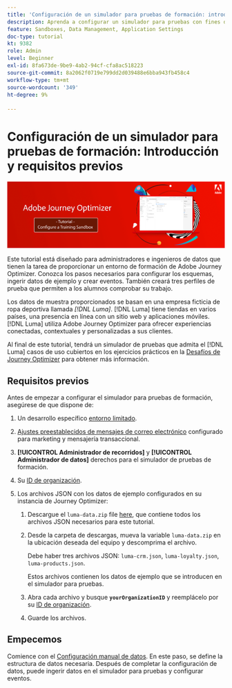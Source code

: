 ```yaml
---
title: 'Configuración de un simulador para pruebas de formación: introducción'
description: Aprenda a configurar un simulador para pruebas con fines de formación. Siga los pasos necesarios para configurar los esquemas, ingerir datos de ejemplo y crear eventos.
feature: Sandboxes, Data Management, Application Settings
doc-type: tutorial
kt: 9382
role: Admin
level: Beginner
exl-id: 8fa673de-9be9-4ab2-94cf-cfa8ac518223
source-git-commit: 8a2062f0719e799dd2d039488e6bba943fb458c4
workflow-type: tm+mt
source-wordcount: '349'
ht-degree: 9%

---
```


# Configuración de un simulador para pruebas de formación: Introducción y requisitos previos

![Tutorial de banner: configuración de un simulador para pruebas de formación](./assets/ajo-banner-configure-training-sandbox.png)

Este tutorial está diseñado para administradores e ingenieros de datos que tienen la tarea de proporcionar un entorno de formación de Adobe Journey Optimizer. Conozca los pasos necesarios para configurar los esquemas, ingerir datos de ejemplo y crear eventos. También creará tres perfiles de prueba que permiten a los alumnos comprobar su trabajo.

Los datos de muestra proporcionados se basan en una empresa ficticia de ropa deportiva llamada _[!DNL Luma]_. [!DNL Luma] tiene tiendas en varios países, una presencia en línea con un sitio web y aplicaciones móviles. [!DNL Luma] utiliza Adobe Journey Optimizer para ofrecer experiencias conectadas, contextuales y personalizadas a sus clientes.

Al final de este tutorial, tendrá un simulador de pruebas que admita el [!DNL Luma] casos de uso cubiertos en los ejercicios prácticos en la [Desafíos de Journey Optimizer](/help/challenges/introduction-and-prerequisites.md) para obtener más información.

## Requisitos previos

Antes de empezar a configurar el simulador para pruebas de formación, asegúrese de que dispone de:

1. Un desarrollo específico [entorno limitado](https://experienceleague.adobe.com/docs/journey-optimizer-learn/tutorials/access-control/create-and-manage-sandboxes.html?lang=en).
1. [Ajustes preestablecidos de mensajes de correo electrónico](https://experienceleague.adobe.com/docs/journey-optimizer-learn/tutorials/channel-configuration/set-up-email-channel.html?lang=en) configurado para marketing y mensajería transaccional.
1. **[!UICONTROL Administrador de recorridos]** y **[!UICONTROL Administrador de datos]** derechos para el simulador de pruebas de formación.
1. Su [ID de organización](https://experienceleague.adobe.com/docs/core-services/interface/administration/organizations.html?lang=es).

1. Los archivos JSON con los datos de ejemplo configurados en su instancia de Journey Optimizer:

   1. Descargue el `luma-data.zip` file [here](/help/tutorial-configure-a-training-sandbox/assets/luma-data.zip), que contiene todos los archivos JSON necesarios para este tutorial.

   1. Desde la carpeta de descargas, mueva la variable `luma-data.zip` en la ubicación deseada del equipo y descomprima el archivo.

      Debe haber tres archivos JSON: `luma-crm.json`, `luma-loyalty.json`, `luma-products.json`.

      Estos archivos contienen los datos de ejemplo que se introducen en el simulador para pruebas.

   1. Abra cada archivo y busque **`yourOrganizationID`** y reemplácelo por su [ID de organización](https://experienceleague.adobe.com/docs/core-services/interface/administration/organizations.html?lang=es).

   1. Guarde los archivos.

## Empecemos

Comience con el [Configuración manual de datos](/help/tutorial-configure-a-training-sandbox/manual-data-set-up.md). En este paso, se define la estructura de datos necesaria. Después de completar la configuración de datos, puede ingerir datos en el simulador para pruebas y configurar eventos.
